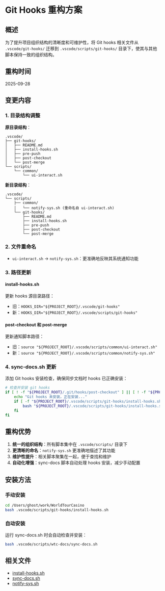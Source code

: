 # Git Hooks 重构方案

## 概述
为了提升项目组织结构的清晰度和可维护性，将 Git hooks 相关文件从 `.vscode/git-hooks/` 迁移到 `.vscode/scripts/git-hooks/` 目录下，使其与其他脚本保持一致的组织结构。

## 重构时间
2025-09-28

## 变更内容

### 1. 目录结构调整

**原目录结构**：
```
.vscode/
├── git-hooks/
│   ├── README.md
│   ├── install-hooks.sh
│   ├── pre-push
│   ├── post-checkout
│   └── post-merge
└── scripts/
    └── common/
        └── ui-interact.sh
```

**新目录结构**：
```
.vscode/
└── scripts/
    ├── common/
    │   └── notify-sys.sh (重命名自 ui-interact.sh)
    └── git-hooks/
        ├── README.md
        ├── install-hooks.sh
        ├── pre-push
        ├── post-checkout
        └── post-merge
```

### 2. 文件重命名
- `ui-interact.sh` → `notify-sys.sh`：更准确地反映其系统通知功能

### 3. 路径更新

#### install-hooks.sh
更新 hooks 源目录路径：
- 旧：`HOOKS_DIR="${PROJECT_ROOT}/.vscode/git-hooks"`
- 新：`HOOKS_DIR="${PROJECT_ROOT}/.vscode/scripts/git-hooks"`

#### post-checkout 和 post-merge
更新通知脚本路径：
- 旧：`source "${PROJECT_ROOT}/.vscode/scripts/common/ui-interact.sh"`
- 新：`source "${PROJECT_ROOT}/.vscode/scripts/common/notify-sys.sh"`

### 4. sync-docs.sh 更新
添加 Git hooks 安装检查，确保同步文档时 hooks 已正确安装：
```bash
# 检查并安装 git hooks
if [ ! -f "${PROJECT_ROOT}/.git/hooks/post-checkout" ] || [ ! -f "${PROJECT_ROOT}/.git/hooks/post-merge" ]; then
    echo "Git hooks 未安装，正在安装..."
    if [ -f "${PROJECT_ROOT}/.vscode/scripts/git-hooks/install-hooks.sh" ]; then
        bash "${PROJECT_ROOT}/.vscode/scripts/git-hooks/install-hooks.sh"
    fi
fi
```

## 重构优势

1. **统一的组织结构**：所有脚本集中在 `.vscode/scripts/` 目录下
2. **更清晰的命名**：`notify-sys.sh` 更准确地描述了其功能
3. **维护性提升**：相关脚本聚集在一起，便于查找和维护
4. **自动化增强**：sync-docs 脚本自动处理 hooks 安装，减少手动配置

## 安装方法

### 手动安装
```bash
cd /Users/ghost/work/WorldTourCasino
bash .vscode/scripts/git-hooks/install-hooks.sh
```

### 自动安装
运行 sync-docs.sh 时会自动检查并安装：
```bash
bash .vscode/scripts/wtc-docs/sync-docs.sh
```

## 相关文件
- [install-hooks.sh](https://github.com/LuckyZen/WorldTourCasino/blob/classic_vegas_cvs_v858_chore/.vscode/scripts/git-hooks/install-hooks.sh)
- [sync-docs.sh](https://github.com/LuckyZen/WorldTourCasino/blob/classic_vegas_cvs_v858_chore/.vscode/scripts/wtc-docs/sync-docs.sh)
- [notify-sys.sh](https://github.com/LuckyZen/WorldTourCasino/blob/classic_vegas_cvs_v858_chore/.vscode/scripts/common/notify-sys.sh)